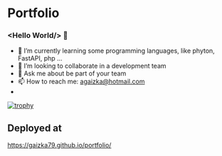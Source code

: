 # Portfolio

### &lt;Hello World/&gt; 👋

<!--
**Gaizka79/Gaizka79** is a ✨ _special_ ✨ repository because its `README.md` (this file) appears on your GitHub profile.
-->

<!-- - 🔭 I’m currently working on ... -->
- 🌱 I’m currently learning some programming languages, like phyton, FastAPI, php ...
- 👯 I’m looking to collaborate in a development team
- 💬 Ask me about be part of your team
- 📫 How to reach me: agaizka@hotmail.com
- 
<!-- - 😄 Pronouns: ... 
- ⚡ Fun fact: ... -->

[![trophy](https://github-profile-trophy.vercel.app/?username=Gaizka79&theme=darkhub)](https://github.com/ryo-ma/github-profile-trophy)


## Deployed at
https://gaizka79.github.io/portfolio/
